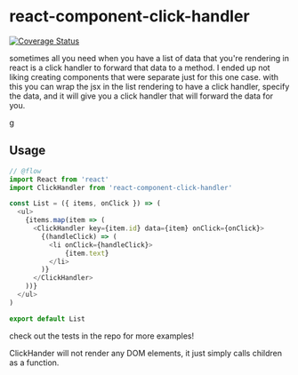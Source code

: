 react-component-click-handler
=====================

[![Coverage Status](https://coveralls.io/repos/github/kellyrmilligan/react-component-click-handler/badge.svg?branch=master)](https://coveralls.io/github/kellyrmilligan/rreact-component-click-handler?branch=master)


sometimes all you need when you have a list of data that you're rendering in react is a click handler to forward that data to a method. I ended up not liking creating components that were separate just for this one case. with this you can wrap the jsx in the list rendering to have a click handler, specify the data, and it will give you a click handler that will forward the data for you.

g
## Usage
```js
// @flow
import React from 'react'
import ClickHandler from 'react-component-click-handler'

const List = ({ items, onClick }) => (
  <ul>
    {items.map(item => (
      <ClickHandler key={item.id} data={item} onClick={onClick}>
        {(handleClick) => (
          <li onClick={handleClick}>
              {item.text}
          </li>
        )}
      </ClickHandler>
    ))}
  </ul>
)

export default List
```

check out the tests in the repo for more examples!

ClickHander will not render any DOM elements, it just simply calls children as a function.
